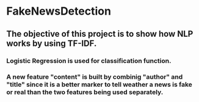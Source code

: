 # FakeNewsDetection

## The objective of this project is to show how NLP works by using TF-IDF.

### Logistic Regression is used for classification function.

### A new feature "content" is built by combinig "author" and "title" since it is a better marker to tell weather a news is fake or real than the two features being used separately.
